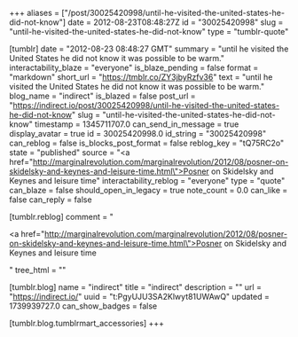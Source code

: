 +++
aliases = ["/post/30025420998/until-he-visited-the-united-states-he-did-not-know"]
date = 2012-08-23T08:48:27Z
id = "30025420998"
slug = "until-he-visited-the-united-states-he-did-not-know"
type = "tumblr-quote"

[tumblr]
date = "2012-08-23 08:48:27 GMT"
summary = "until he visited the United States he did not know it was possible to be warm."
interactability_blaze = "everyone"
is_blaze_pending = false
format = "markdown"
short_url = "https://tmblr.co/ZY3jbyRzfv36"
text = "until he visited the United States he did not know it was possible to be warm."
blog_name = "indirect"
is_blazed = false
post_url = "https://indirect.io/post/30025420998/until-he-visited-the-united-states-he-did-not-know"
slug = "until-he-visited-the-united-states-he-did-not-know"
timestamp = 1345711707.0
can_send_in_message = true
display_avatar = true
id = 30025420998.0
id_string = "30025420998"
can_reblog = false
is_blocks_post_format = false
reblog_key = "tQ75RC2o"
state = "published"
source = "<a href=\"http://marginalrevolution.com/marginalrevolution/2012/08/posner-on-skidelsky-and-keynes-and-leisure-time.html\">Posner on Skidelsky and Keynes and leisure time</a>"
interactability_reblog = "everyone"
type = "quote"
can_blaze = false
should_open_in_legacy = true
note_count = 0.0
can_like = false
can_reply = false

[tumblr.reblog]
comment = "<p><a href=\"http://marginalrevolution.com/marginalrevolution/2012/08/posner-on-skidelsky-and-keynes-and-leisure-time.html\">Posner on Skidelsky and Keynes and leisure time</a></p>"
tree_html = ""

[tumblr.blog]
name = "indirect"
title = "indirect"
description = ""
url = "https://indirect.io/"
uuid = "t:PgyUJU3SA2Klwyt81UWAwQ"
updated = 1739939727.0
can_show_badges = false

[tumblr.blog.tumblrmart_accessories]
+++
